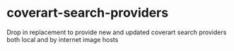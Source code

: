 coverart-search-providers
=========================

Drop in replacement to provide new and updated coverart search providers both local and by internet image hosts